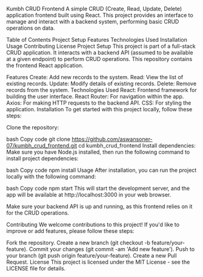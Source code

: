 Kumbh CRUD Frontend
A simple CRUD (Create, Read, Update, Delete) application frontend built using React. This project provides an interface to manage and interact with a backend system, performing basic CRUD operations on data.

Table of Contents
Project Setup
Features
Technologies Used
Installation
Usage
Contributing
License
Project Setup
This project is part of a full-stack CRUD application. It interacts with a backend API (assumed to be available at a given endpoint) to perform CRUD operations. This repository contains the frontend React application.

Features
Create: Add new records to the system.
Read: View the list of existing records.
Update: Modify details of existing records.
Delete: Remove records from the system.
Technologies Used
React: Frontend framework for building the user interface.
React Router: For navigation within the app.
Axios: For making HTTP requests to the backend API.
CSS: For styling the application.
Installation
To get started with this project locally, follow these steps:

Clone the repository:

bash
Copy code
git clone https://github.com/aswansoner-07/kumbh_crud_frontend.git
cd kumbh_crud_frontend
Install dependencies: Make sure you have Node.js installed, then run the following command to install project dependencies:

bash
Copy code
npm install
Usage
After installation, you can run the project locally with the following command:

bash
Copy code
npm start
This will start the development server, and the app will be available at http://localhost:3000 in your web browser.

Make sure your backend API is up and running, as this frontend relies on it for the CRUD operations.

Contributing
We welcome contributions to this project! If you'd like to improve or add features, please follow these steps:

Fork the repository.
Create a new branch (git checkout -b feature/your-feature).
Commit your changes (git commit -am 'Add new feature').
Push to your branch (git push origin feature/your-feature).
Create a new Pull Request.
License
This project is licensed under the MIT License - see the LICENSE file for details.
